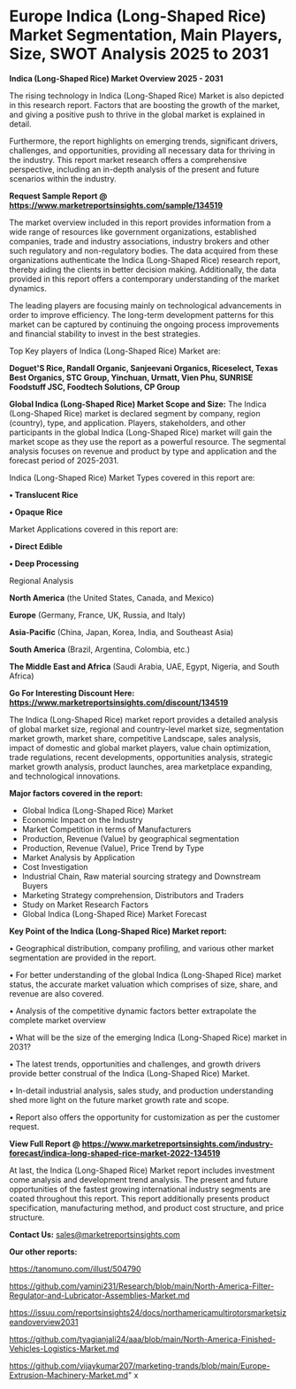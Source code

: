 # Europe Indica (Long-Shaped Rice) Market Segmentation, Main Players, Size, SWOT Analysis 2025 to 2031

<Strong> Indica (Long-Shaped Rice) Market Overview 2025 - 2031</strong>

The rising technology in Indica (Long-Shaped Rice) Market is also depicted in this research report. Factors that are boosting the growth of the market, and giving a positive push to thrive in the global market is explained in detail.

Furthermore, the report highlights on emerging trends, significant drivers, challenges, and opportunities, providing all necessary data for thriving in the industry. This report market research offers a comprehensive perspective, including an in-depth analysis of the present and future scenarios within the industry.

<strong>Request Sample Report @ <a href=https://www.marketreportsinsights.com/sample/134519>https://www.marketreportsinsights.com/sample/134519</a></strong>

The market overview included in this report provides information from a wide range of resources like government organizations, established companies, trade and industry associations, industry brokers and other such regulatory and non-regulatory bodies. The data acquired from these organizations authenticate the Indica (Long-Shaped Rice) research report, thereby aiding the clients in better decision making. Additionally, the data provided in this report offers a contemporary understanding of the market dynamics.

The leading players are focusing mainly on technological advancements in order to improve efficiency. The long-term development patterns for this market can be captured by continuing the ongoing process improvements and financial stability to invest in the best strategies.

Top Key players of Indica (Long-Shaped Rice) Market are:

<strong>Doguet'S Rice, Randall Organic, Sanjeevani Organics, Riceselect, Texas Best Organics, STC Group, Yinchuan, Urmatt, Vien Phu, SUNRISE Foodstuff JSC, Foodtech Solutions, CP Group</strong>

<strong><b>Global Indica (Long-Shaped Rice) Market Scope and Size:</b></strong>
The Indica (Long-Shaped Rice) market is declared segment by company, region (country), type, and application. Players, stakeholders, and other participants in the global Indica (Long-Shaped Rice) market will gain the market scope as they use the report as a powerful resource. The segmental analysis focuses on revenue and product by type and application and the forecast period of 2025-2031.

Indica (Long-Shaped Rice) Market Types covered in this report are:

<strong>• Translucent Rice

• Opaque Rice</strong>

Market Applications covered in this report are:

<strong>• Direct Edible

• Deep Processing</strong> 

Regional Analysis

<strong>North America</strong> (the United States, Canada, and Mexico)

<strong>Europe</strong> (Germany, France, UK, Russia, and Italy)

<strong>Asia-Pacific</strong> (China, Japan, Korea, India, and Southeast Asia)

<strong>South America</strong> (Brazil, Argentina, Colombia, etc.)

<strong>The Middle East and Africa</strong> (Saudi Arabia, UAE, Egypt, Nigeria, and South Africa)

<strong>Go For Interesting Discount Here: <a href=https://www.marketreportsinsights.com/discount/134519>https://www.marketreportsinsights.com/discount/134519</a></strong>

The Indica (Long-Shaped Rice) market report provides a detailed analysis of global market size, regional and country-level market size, segmentation market growth, market share, competitive Landscape, sales analysis, impact of domestic and global market players, value chain optimization, trade regulations, recent developments, opportunities analysis, strategic market growth analysis, product launches, area marketplace expanding, and technological innovations.

<strong><b>Major factors covered in the report:</b></strong>
<ul>
  <li>Global Indica (Long-Shaped Rice) Market </li>
  <li>Economic Impact on the Industry</li>
  <li>Market Competition in terms of Manufacturers</li>
  <li>Production, Revenue (Value) by geographical segmentation</li>
  <li>Production, Revenue (Value), Price Trend by Type</li>
  <li>Market Analysis by Application</li>
  <li>Cost Investigation</li>
  <li>Industrial Chain, Raw material sourcing strategy and Downstream Buyers</li>
  <li>Marketing Strategy comprehension, Distributors and Traders</li>
  <li>Study on Market Research Factors</li>
  <li>Global Indica (Long-Shaped Rice) Market Forecast</li>
</ul>

<strong><b>Key Point of the Indica (Long-Shaped Rice) Market report:</b></strong>

• Geographical distribution, company profiling, and various other market segmentation are provided in the report.

• For better understanding of the global Indica (Long-Shaped Rice) market status, the accurate market valuation which comprises of size, share, and revenue are also covered.

• Analysis of the competitive dynamic factors better extrapolate the complete market overview

• What will be the size of the emerging Indica (Long-Shaped Rice) market in 2031?

• The latest trends, opportunities and challenges, and growth drivers provide better construal of the Indica (Long-Shaped Rice) Market.

• In-detail industrial analysis, sales study, and production understanding shed more light on the future market growth rate and scope.

• Report also offers the opportunity for customization as per the customer request.

<strong><b>View Full Report @ <a href=https://www.marketreportsinsights.com/industry-forecast/indica-long-shaped-rice-market-2022-134519>https://www.marketreportsinsights.com/industry-forecast/indica-long-shaped-rice-market-2022-134519</a></b></strong>


At last, the Indica (Long-Shaped Rice) Market report includes investment come analysis and development trend analysis. The present and future opportunities of the fastest growing international industry segments are coated throughout this report. This report additionally presents product specification, manufacturing method, and product cost structure, and price structure.

<strong>Contact Us:</strong>
sales@marketreportsinsights.com

<strong>Our other reports:</strong>

<a href=https://tanomuno.com/illust/504790>https://tanomuno.com/illust/504790</a>

<a href=https://github.com/yamini231/Research/blob/main/North-America-Filter-Regulator-and-Lubricator-Assemblies-Market.md>https://github.com/yamini231/Research/blob/main/North-America-Filter-Regulator-and-Lubricator-Assemblies-Market.md</a>

<a href=https://issuu.com/reportsinsights24/docs/northamericamultirotorsmarketsizeandoverview2031>https://issuu.com/reportsinsights24/docs/northamericamultirotorsmarketsizeandoverview2031</a>

<a href=https://github.com/tyagianjali24/aaa/blob/main/North-America-Finished-Vehicles-Logistics-Market.md>https://github.com/tyagianjali24/aaa/blob/main/North-America-Finished-Vehicles-Logistics-Market.md</a>

<a href=https://github.com/vijaykumar207/marketing-trands/blob/main/Europe-Extrusion-Machinery-Market.md>https://github.com/vijaykumar207/marketing-trands/blob/main/Europe-Extrusion-Machinery-Market.md</a>"
x  
